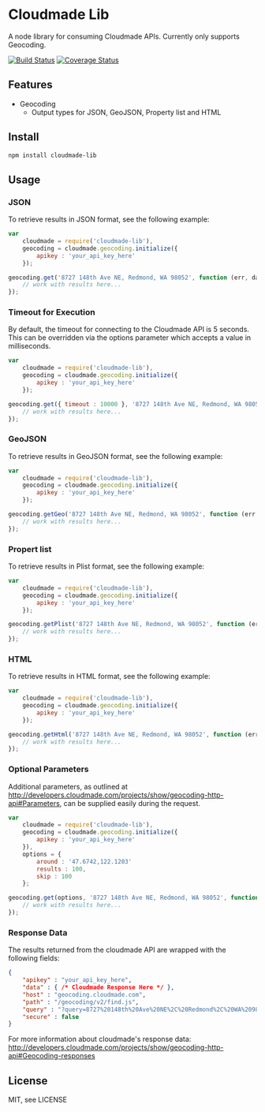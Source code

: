 # Cloudmade Lib

A node library for consuming Cloudmade APIs. Currently only supports Geocoding.

[![Build Status](https://travis-ci.org/PlayNetwork/cloudmade-lib.png?branch=master)](https://travis-ci.org/PlayNetwork/cloudmade-lib) [![Coverage Status](https://coveralls.io/repos/PlayNetwork/cloudmade-lib/badge.png?branch=master)](https://coveralls.io/r/PlayNetwork/cloudmade-lib?branch=master)

## Features

* Geocoding
	* Output types for JSON, GeoJSON, Property list and HTML

## Install

```Bash
npm install cloudmade-lib
```

## Usage

### JSON

To retrieve results in JSON format, see the following example:

```Javascript
var
	cloudmade = require('cloudmade-lib'),
	geocoding = cloudmade.geocoding.initialize({
		apikey : 'your_api_key_here'
	});

geocoding.get('8727 148th Ave NE, Redmond, WA 98052', function (err, data) {
	// work with results here...
});
```

### Timeout for Execution

By default, the timeout for connecting to the Cloudmade API is 5 seconds. This can be overridden via the options parameter which accepts a value in milliseconds.

``` Javascript
var
	cloudmade = require('cloudmade-lib'),
	geocoding = cloudmade.geocoding.initialize({
		apikey : 'your_api_key_here'
	});

geocoding.get({ timeout : 10000 }, '8727 148th Ave NE, Redmond, WA 98052', function (err, data) {
	// work with results here...
});
```

### GeoJSON

To retrieve results in GeoJSON format, see the following example:

```Javascript
var
	cloudmade = require('cloudmade-lib'),
	geocoding = cloudmade.geocoding.initialize({
		apikey : 'your_api_key_here'
	});

geocoding.getGeo('8727 148th Ave NE, Redmond, WA 98052', function (err, data) {
	// work with results here...
});
```

### Propert list

To retrieve results in Plist format, see the following example:

```Javascript
var
	cloudmade = require('cloudmade-lib'),
	geocoding = cloudmade.geocoding.initialize({
		apikey : 'your_api_key_here'
	});

geocoding.getPlist('8727 148th Ave NE, Redmond, WA 98052', function (err, data) {
	// work with results here...
});
```

### HTML

To retrieve results in HTML format, see the following example:

```Javascript
var
	cloudmade = require('cloudmade-lib'),
	geocoding = cloudmade.geocoding.initialize({
		apikey : 'your_api_key_here'
	});

geocoding.getHtml('8727 148th Ave NE, Redmond, WA 98052', function (err, data) {
	// work with results here...
});
```

### Optional Parameters

Additional parameters, as outlined at <http://developers.cloudmade.com/projects/show/geocoding-http-api#Parameters>, can be supplied easily during the request.

```Javascript
var
	cloudmade = require('cloudmade-lib'),
	geocoding = cloudmade.geocoding.initialize({
		apikey : 'your_api_key_here'
	}),
	options = {
		around : '47.6742,122.1203'
		results : 100,
		skip : 100
	};

geocoding.get(options, '8727 148th Ave NE, Redmond, WA 98052', function (err, data) {
	// work with results here...
});
```

### Response Data

The results returned from the cloudmade API are wrapped with the following fields:

```JSON
{
	"apikey" : "your_api_key_here",
	"data" : { /* Cloudmade Response Here */ },
	"host" : "geocoding.cloudmade.com",
	"path" : "/geocoding/v2/find.js",
	"query" : "?query=8727%20148th%20Ave%20NE%2C%20Redmond%2C%20WA%2098052",
	"secure" : false
}
```

For more information about cloudmade's response data: <http://developers.cloudmade.com/projects/show/geocoding-http-api#Geocoding-responses>

## License

MIT, see LICENSE